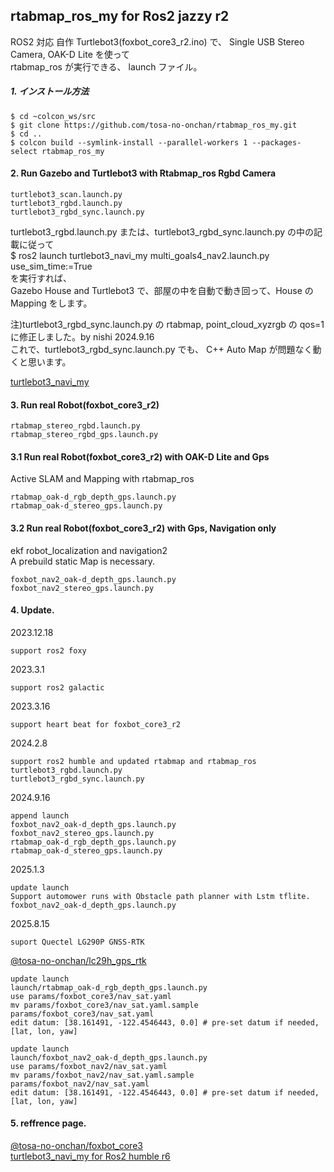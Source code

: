 ## rtabmap_ros_my for Ros2 jazzy r2  
    
ROS2 対応 自作 Turtlebot3(foxbot_core3_r2.ino) で、 Single USB Stereo Camera, OAK-D Lite を使って    
rtabmap_ros が実行できる、 launch ファイル。    
    
##### 1. インストール方法    

    $ cd ~colcon_ws/src    
    $ git clone https://github.com/tosa-no-onchan/rtabmap_ros_my.git    
    $ cd ..    
    $ colcon build --symlink-install --parallel-workers 1 --packages-select rtabmap_ros_my    
    
#### 2. Run Gazebo and Turtlebot3 with Rtabmap_ros Rgbd Camera    

    turtlebot3_scan.launch.py  
    turtlebot3_rgbd.launch.py  
    turtlebot3_rgbd_sync.launch.py  

turtlebot3_rgbd.launch.py または、turtlebot3_rgbd_sync.launch.py の中の記載に従って  
$ ros2 launch turtlebot3_navi_my multi_goals4_nav2.launch.py use_sim_time:=True  
を実行すれば、  
Gazebo House and Turtlebot3 で、部屋の中を自動で動き回って、House の Mapping をします。  

注)turtlebot3_rgbd_sync.launch.py の rtabmap, point_cloud_xyzrgb の qos=1 に修正しました。by nishi 2024.9.16  
これで、turtlebot3_rgbd_sync.launch.py でも、 C++ Auto Map が問題なく動くと思います。  

[turtlebot3_navi_my](https://github.com/tosa-no-onchan/turtlebot3_navi_my)  
    
#### 3. Run real Robot(foxbot_core3_r2)    
    
    rtabmap_stereo_rgbd.launch.py  
    rtabmap_stereo_rgbd_gps.launch.py  

#### 3.1 Run real Robot(foxbot_core3_r2) with OAK-D Lite and Gps   
Active SLAM and Mapping with rtabmap_ros  
    
    rtabmap_oak-d_rgb_depth_gps.launch.py  
    rtabmap_oak-d_stereo_gps.launch.py 

#### 3.2 Run real Robot(foxbot_core3_r2) with Gps, Navigation only   
ekf robot_localization and navigation2  
A prebuild static Map is necessary.
    
    foxbot_nav2_oak-d_depth_gps.launch.py  
    foxbot_nav2_stereo_gps.launch.py  

#### 4. Update.    
2023.12.18  
    
    support ros2 foxy    
    
2023.3.1  
    
    support ros2 galactic  

2023.3.16  

    support heart beat for foxbot_core3_r2 

2024.2.8  

    support ros2 humble and updated rtabmap and rtabmap_ros  
    turtlebot3_rgbd.launch.py  
    turtlebot3_rgbd_sync.launch.py

2024.9.16  

    append launch  
    foxbot_nav2_oak-d_depth_gps.launch.py  
    foxbot_nav2_stereo_gps.launch.py  
    rtabmap_oak-d_rgb_depth_gps.launch.py  
    rtabmap_oak-d_stereo_gps.launch.py  

2025.1.3  

    update launch  
    Support automower runs with Obstacle path planner with Lstm tflite.   
    foxbot_nav2_oak-d_depth_gps.launch.py  

2025.8.15  

    suport Quectel LG290P GNSS-RTK  

  [@tosa-no-onchan/lc29h_gps_rtk](https://github.com/tosa-no-onchan/lc29h_gps_rtk)  
    
    
    update launch  
    launch/rtabmap_oak-d_rgb_depth_gps.launch.py  
    use params/foxbot_core3/nav_sat.yaml  
    mv params/foxbot_core3/nav_sat.yaml.sample params/foxbot_core3/nav_sat.yaml  
    edit datum: [38.161491, -122.4546443, 0.0] # pre-set datum if needed, [lat, lon, yaw]  

    update launch  
    launch/foxbot_nav2_oak-d_depth_gps.launch.py  
    use params/foxbot_nav2/nav_sat.yaml  
    mv params/foxbot_nav2/nav_sat.yaml.sample params/foxbot_nav2/nav_sat.yaml  
    edit datum: [38.161491, -122.4546443, 0.0] # pre-set datum if needed, [lat, lon, yaw]  



#### 5. reffrence page.    

  [@tosa-no-onchan/foxbot_core3](https://github.com/tosa-no-onchan/foxbot_core3/)  
  [turtlebot3_navi_my for Ros2 humble r6](https://github.com/tosa-no-onchan/turtlebot3_navi_my)  
